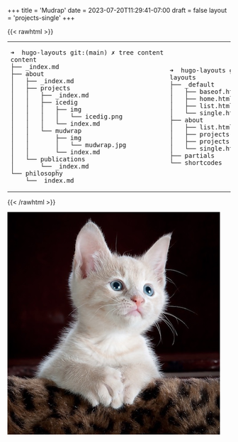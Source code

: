 +++
title = 'Mudrap'
date = 2023-07-20T11:29:41-07:00
draft = false
layout = 'projects-single'
+++

{{< rawhtml >}}
<table>
<tbody>
<tr>
<td class="tree">
<pre>
➜  hugo-layouts git:(main) ✗ tree content
content
├── _index.md
├── about
│   ├── _index.md
│   ├── projects
│   │   ├── _index.md
│   │   ├── icedig
│   │   │   ├── img
│   │   │   │   └── icedig.png
│   │   │   └── index.md
│   │   └── mudwrap
│   │       ├── img
│   │       │   └── mudwrap.jpg
│   │       └── <span class="active">index.md</span>
│   └── publications
│       └── _index.md
└── philosophy
    └── _index.md
</pre>
</td>
<td class="tree">
<pre>
➜  hugo-layouts git:(main) ✗ tree layouts
layouts
├── _default
│   ├── <span class="always-active">baseof.html</span>
│   ├── home.html
│   ├── list.html
│   └── single.html
├── about
│   ├── list.html
│   ├── projects-list.html
│   ├── <span class="active">projects-single.html</span>
│   └── single.html
├── partials
└── shortcodes
</td>
</tr>
</tbody>
</table>
{{< /rawhtml >}}

![a mudwrap](img/mudwrap.jpg)
